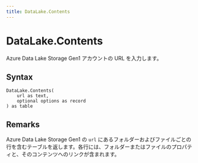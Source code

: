 ```yaml
---
title: DataLake.Contents
---
```


# DataLake.Contents


Azure Data Lake Storage Gen1 アカウントの URL を入力します。


## Syntax

```powerquery
DataLake.Contents(
    url as text,
    optional options as record
) as table
```


## Remarks

Azure Data Lake Storage Gen1 の <code>url</code> にあるフォルダーおよびファイルごとの行を含むテーブルを返します。各行には、フォルダーまたはファイルのプロパティと、そのコンテンツへのリンクが含まれます。


